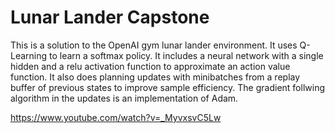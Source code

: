 # Lunar Lander Capstone

This is a solution to the OpenAI gym lunar lander environment. It uses Q-Learning to learn a softmax policy. It includes a neural network with a single hidden and a relu activation function to approximate an action value function. It also does planning updates with minibatches from a replay buffer of previous states to improve sample efficiency. The gradient follwing algorithm in the updates is an implementation of Adam. 

https://www.youtube.com/watch?v=_MyvxsvC5Lw
